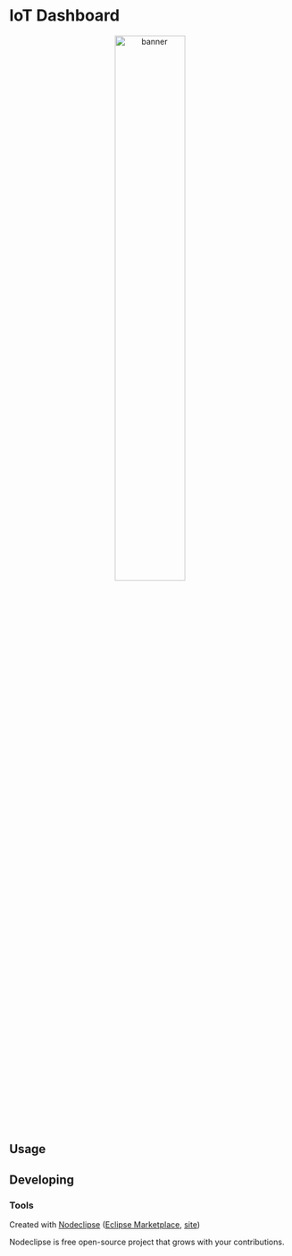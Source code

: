 
# IoT Dashboard
<p align="center">
<a href="#"><img src="https://raw.githubusercontent.com/tortechnocom/iot-dashboard/master/public/img/IoTDashboard.png" alt="banner" width="50%" style="max-width:50%;"></a>
</p>



## Usage



## Developing



### Tools

Created with [Nodeclipse](https://github.com/Nodeclipse/nodeclipse-1)
 ([Eclipse Marketplace](http://marketplace.eclipse.org/content/nodeclipse), [site](http://www.nodeclipse.org))

Nodeclipse is free open-source project that grows with your contributions.
